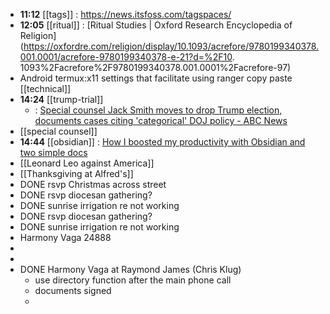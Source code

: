- **11:12** [[tags]] :  https://news.itsfoss.com/tagspaces/
- **12:05** [[ritual]] :  [Ritual Studies | Oxford Research       Encyclopedia of Religion](https://oxfordre.com/religion/display/10.1093/acrefore/9780199340378.001.0001/acrefore-9780199340378-e-21?d=%2F10.    1093%2Facrefore%2F9780199340378.001.0001%2Facrefore-97)
- Android termux:x11 settings that facilitate using ranger copy paste [[technical]]
- **14:24** [[trump-trial]]
	- :  [Special counsel Jack Smith moves to drop Trump election, documents cases citing 'categorical' DOJ policy - ABC News](https://abcnews.go.com/US/special-counsel-jack-smith-moves-dismiss-election-interference/story?id=116207758)
- [[​special counsel]]
- **14:44** [[obsidian]] :  [How I boosted my productivity with Obsidian and two simple docs](https://www.androidauthority.com/how-i-use-obsidian-3499300/)
- [[Leonard Leo against America]]
- [[Thanksgiving at Alfred's]]
- DONE rsvp Christmas across street
- DONE rsvp diocesan gathering?
- DONE sunrise irrigation re not working
- DONE rsvp diocesan gathering?
- DONE sunrise irrigation re not working
- Harmony Vaga 24888
-
-
- DONE Harmony Vaga at Raymond James (Chris Klug)
	- use directory function after the main phone call
	- documents signed
	-
